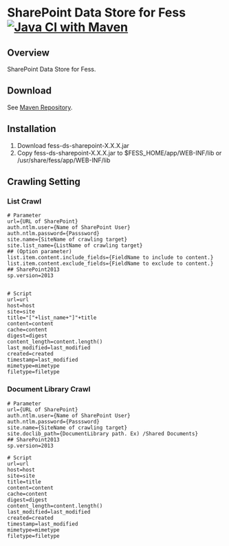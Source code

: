 SharePoint Data Store for Fess
[![Java CI with Maven](https://github.com/codelibs/fess-ds-sharepoint/actions/workflows/maven.yml/badge.svg)](https://github.com/codelibs/fess-ds-sharepoint/actions/workflows/maven.yml)
==========================

## Overview

SharePoint Data Store for Fess.

## Download

See [Maven Repository](http://central.maven.org/maven2/org/codelibs/fess/fess-ds-sharepoint/).

## Installation

1. Download fess-ds-sharepoint-X.X.X.jar
2. Copy fess-ds-sharepoint-X.X.X.jar to $FESS\_HOME/app/WEB-INF/lib or /usr/share/fess/app/WEB-INF/lib

## Crawling Setting

### List Crawl

```
# Parameter
url={URL of SharePoint}
auth.ntlm.user={Name of SharePoint User}
auth.ntlm.password={Passsword}
site.name={SiteName of crawling target}
site.list_name={ListName of crawling target}
## (Option parameter)
list.item.content.include_fields={FieldName to include to content.}
list.item.content.exclude_fields={FieldName to exclude to content.}
## SharePoint2013
sp.version=2013


# Script
url=url
host=host
site=site
title="["+list_name+"]"+title
content=content
cache=content
digest=digest
content_length=content.length()
last_modified=last_modified
created=created
timestamp=last_modified
mimetype=mimetype
filetype=filetype
```

### Document Library Crawl

```
# Parameter
url={URL of SharePoint}
auth.ntlm.user={Name of SharePoint User}
auth.ntlm.password={Passsword}
site.name={SiteName of crawling target}
site.doclib_path={DocumentLibrary path. Ex) /Shared Documents}
## SharePoint2013
sp.version=2013

# Script
url=url
host=host
site=site
title=title
content=content
cache=content
digest=digest
content_length=content.length()
last_modified=last_modified
created=created
timestamp=last_modified
mimetype=mimetype
filetype=filetype
```
